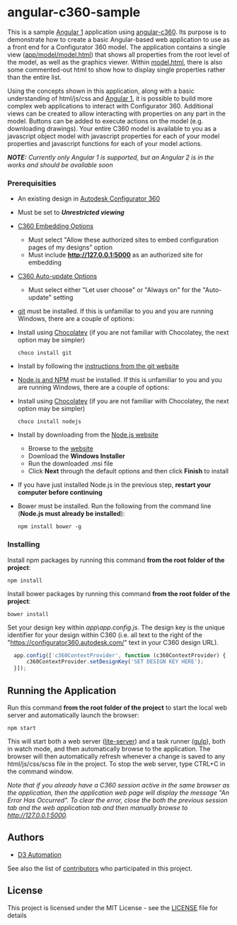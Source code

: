 # angular-c360-sample

This is a sample [Angular 1](https://angularjs.org/) application using [angular-c360](https://github.com/D3Automation/angular-c360).  Its purpose is to demonstrate how to create a basic Angular-based web application to use as a front end for a Configurator 360 model.  The application contains a single view ([app/model/model.html](app/model/model.html)) that shows all properties from the root level of the model, as well as the graphics viewer.  Within [model.html](app/model/model.html), there is also some commented-out html to show how to display single properties rather than the entire list.

Using the concepts shown in this application, along with a basic understanding of html/js/css and [Angular 1](https://angularjs.org/), it is possible to build more complex web applications to interact with Configurator 360.  Additional views can be created to allow interacting with properties on any part in the model.  Buttons can be added to execute actions on the model (e.g. downloading drawings).  Your entire C360 model is available to you as a javascript object model with javascript properties for each of your model properties and javascript functions for each of your model actions.

_**NOTE:** Currently only Angular 1 is supported, but an Angular 2 is in the works and should be available soon_

### Prerequisities

* An existing design in [Autodesk Configurator 360](https://configurator360.autodesk.com/Design)
 * Must be set to **_Unrestricted viewing_**
 * [C360 Embedding Options](https://configurator360.autodesk.com/Dashboard/Options/Embedding)
   * Must select "Allow these authorized sites to embed configuration pages of my designs" option
    * Must include **http://127.0.0.1:5000** as an authorized site for embedding
 * [C360 Auto-update Options](https://configurator360.autodesk.com/Dashboard/Options/AutoUpdateSetup)
   * Must select either "Let user choose" or "Always on" for the "Auto-update" setting
* [git](https://git-scm.com) must be installed.  If this is unfamiliar to you and you are running Windows, there are a couple of options:
 * Install using [Chocolatey](https://chocolatey.org/) (if you are not familiar with Chocolatey, the next option may be simpler)
   ```
   choco install git
   ```
   
 * Install by following the [instructions from the git website](https://git-scm.com/book/en/v2/Getting-Started-Installing-Git#Installing-on-Windows)
* [Node.js and NPM](https://nodejs.org) must be installed.  If this is unfamiliar to you and you are running Windows, there are a couple of options:
 * Install using [Chocolatey](https://chocolatey.org/) (if you are not familiar with Chocolatey, the next option may be simpler)
   ```
   choco install nodejs
   ```
   
 * Install by downloading from the [Node.js website](https://nodejs.org/en/download/)
   * Browse to the [website](https://nodejs.org/en/download/) 
    * Download the **Windows Installer**
     * Run the downloaded .msi file
     * Click **Next** through the default options and then click **Finish** to install

* If you have just installed Node.js in the previous step, **restart your computer before continuing**
* Bower must be installed.  Run the following from the command line (**Node.js must already be installed**):

  ```
  npm install bower -g
  ```
   
### Installing

Install npm packages by running this command **from the root folder of the project**:
  ```
  npm install
  ```

Install bower packages by running this command **from the root folder of the project**:
  ```
  bower install
  ```

Set your design key within _app\app.config.js_.  The design key is the unique identifier for your design within C360 (i.e. all text to the right of the "https://configurator360.autodesk.com/" text in your C360 design URL).
  ```javascript
    app.config(['c360ContextProvider', function (c360ContextProvider) {
        c360ContextProvider.setDesignKey('SET DESIGN KEY HERE');
    }]);
  ```

## Running the Application
Run this command **from the root folder of the project** to start the local web server and automatically launch the browser:

  ```
  npm start
  ```
This will start both a web server ([lite-server](https://github.com/johnpapa/lite-server)) and a task runner ([gulp](http://gulpjs.com/)), both in watch mode, and then automatically browse to the application.  The browser will then automatically refresh whenever a change is saved to any html/js/css/scss file in the project.  To stop the web server, type CTRL+C in the command window.

*Note that if you already have a C360 session active in the same browser as the application, then the application web page will display the message "An Error Has Occurred". To clear the error, close the both the previous session tab and the web application tab and then manually browse to http://127.0.0.1:5000.*

## Authors

* [D3 Automation](http://d3tech.net/solutions/automation/)

See also the list of [contributors](https://github.com/D3Automation/angular-c360-sample/contributors) who participated in this project.

## License

This project is licensed under the MIT License - see the [LICENSE](LICENSE) file for details
